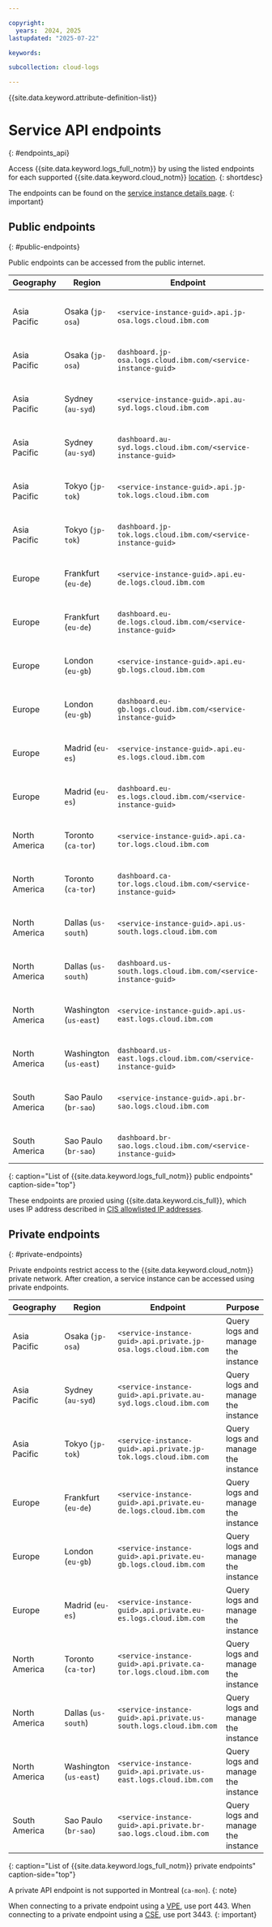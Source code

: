 ```yaml
---

copyright:
  years:  2024, 2025
lastupdated: "2025-07-22"

keywords:

subcollection: cloud-logs

---
```


{{site.data.keyword.attribute-definition-list}}

# Service API endpoints
{: #endpoints_api}

Access {{site.data.keyword.logs_full_notm}} by using the listed endpoints for each supported {{site.data.keyword.cloud_notm}} [location](/docs/cloud-logs?topic=cloud-logs-regions).
{: shortdesc}

The endpoints can be found on the [service instance details page](/docs/cloud-logs?topic=cloud-logs-observe&interface=ui#observe-cloud-ui).
{: important}

## Public endpoints
{: #public-endpoints}

Public endpoints can be accessed from the public internet.

| Geography | Region                           | Endpoint | Purpose |
|-----------|----------------------------------|---------------------|--------------------|
| Asia Pacific  | Osaka (`jp-osa`) | `<service-instance-guid>.api.jp-osa.logs.cloud.ibm.com` | Query logs and manage the instance |
| Asia Pacific  | Osaka (`jp-osa`) | `dashboard.jp-osa.logs.cloud.ibm.com/<service-instance-guid>` | Access to the dashboard |
| Asia Pacific  | Sydney (`au-syd`) | `<service-instance-guid>.api.au-syd.logs.cloud.ibm.com` | Query logs and manage the instance |
| Asia Pacific  | Sydney (`au-syd`) | `dashboard.au-syd.logs.cloud.ibm.com/<service-instance-guid>` | Access to the dashboard |
| Asia Pacific  | Tokyo (`jp-tok`) | `<service-instance-guid>.api.jp-tok.logs.cloud.ibm.com` | Query logs and manage the instance |
| Asia Pacific  | Tokyo (`jp-tok`) | `dashboard.jp-tok.logs.cloud.ibm.com/<service-instance-guid>` | Access to the dashboard |
| Europe  | Frankfurt (`eu-de`) | `<service-instance-guid>.api.eu-de.logs.cloud.ibm.com` | Query logs and manage the instance |
| Europe  | Frankfurt (`eu-de`) | `dashboard.eu-de.logs.cloud.ibm.com/<service-instance-guid>` | Access to the dashboard |
| Europe  | London (`eu-gb`) | `<service-instance-guid>.api.eu-gb.logs.cloud.ibm.com` | Query logs and manage the instance |
| Europe  | London (`eu-gb`) | `dashboard.eu-gb.logs.cloud.ibm.com/<service-instance-guid>` | Access to the dashboard |
| Europe  | Madrid (`eu-es`) | `<service-instance-guid>.api.eu-es.logs.cloud.ibm.com` | Query logs and manage the instance |
| Europe  | Madrid (`eu-es`) | `dashboard.eu-es.logs.cloud.ibm.com/<service-instance-guid>` | Access to the dashboard |
| North America  | Toronto (`ca-tor`) | `<service-instance-guid>.api.ca-tor.logs.cloud.ibm.com` | Query logs and manage the instance |
| North America  | Toronto (`ca-tor`) | `dashboard.ca-tor.logs.cloud.ibm.com/<service-instance-guid>` | Access to the dashboard |
| North America  | Dallas (`us-south`) | `<service-instance-guid>.api.us-south.logs.cloud.ibm.com` | Query logs and manage the instance |
| North America  | Dallas (`us-south`) | `dashboard.us-south.logs.cloud.ibm.com/<service-instance-guid>` | Access to the dashboard |
| North America  | Washington (`us-east`) | `<service-instance-guid>.api.us-east.logs.cloud.ibm.com` | Query logs and manage the instance |
| North America  | Washington (`us-east`) | `dashboard.us-east.logs.cloud.ibm.com/<service-instance-guid>` | Access to the dashboard |
| South America  | Sao Paulo (`br-sao`) | `<service-instance-guid>.api.br-sao.logs.cloud.ibm.com` | Query logs and manage the instance |
| South America  | Sao Paulo (`br-sao`) | `dashboard.br-sao.logs.cloud.ibm.com/<service-instance-guid>` | Access to the dashboard |
{: caption="List of {{site.data.keyword.logs_full_notm}} public endpoints" caption-side="top"}

These endpoints are proxied using {{site.data.keyword.cis_full}}, which uses IP address described in [CIS allowlisted IP addresses](/docs/cis?topic=cis-cis-allowlisted-ip-addresses).

## Private endpoints
{: #private-endpoints}

Private endpoints restrict access to the {{site.data.keyword.cloud_notm}} private network. After creation, a service instance can be accessed using private endpoints.

| Geography | Region                           | Endpoint | Purpose |
|-----------|----------------------------------|---------------------|--------------------|
| Asia Pacific  | Osaka (`jp-osa`) | `<service-instance-guid>.api.private.jp-osa.logs.cloud.ibm.com` | Query logs and manage the instance |
| Asia Pacific  | Sydney (`au-syd`) | `<service-instance-guid>.api.private.au-syd.logs.cloud.ibm.com` | Query logs and manage the instance |
| Asia Pacific  | Tokyo (`jp-tok`) | `<service-instance-guid>.api.private.jp-tok.logs.cloud.ibm.com` | Query logs and manage the instance |
| Europe  | Frankfurt (`eu-de`) | `<service-instance-guid>.api.private.eu-de.logs.cloud.ibm.com` | Query logs and manage the instance |
| Europe  | London (`eu-gb`) | `<service-instance-guid>.api.private.eu-gb.logs.cloud.ibm.com` | Query logs and manage the instance |
| Europe  | Madrid (`eu-es`) | `<service-instance-guid>.api.private.eu-es.logs.cloud.ibm.com` | Query logs and manage the instance |
| North America  | Toronto (`ca-tor`) | `<service-instance-guid>.api.private.ca-tor.logs.cloud.ibm.com` | Query logs and manage the instance |
| North America  | Dallas (`us-south`) | `<service-instance-guid>.api.private.us-south.logs.cloud.ibm.com` | Query logs and manage the instance |
| North America  | Washington (`us-east`) | `<service-instance-guid>.api.private.us-east.logs.cloud.ibm.com` | Query logs and manage the instance |
| South America  | Sao Paulo (`br-sao`) | `<service-instance-guid>.api.private.br-sao.logs.cloud.ibm.com` | Query logs and manage the instance |
{: caption="List of {{site.data.keyword.logs_full_notm}} private endpoints" caption-side="top"}

A private API endpoint is not supported in Montreal (`ca-mon`).
{: note}

When connecting to a private endpoint using a [VPE](/docs/cloud-logs?topic=cloud-logs-vpe-connection&interface=cli), use port 443. When connecting to a private endpoint using a [CSE](/docs/account?topic=account-service-endpoints-overview), use port 3443.
{: important}

